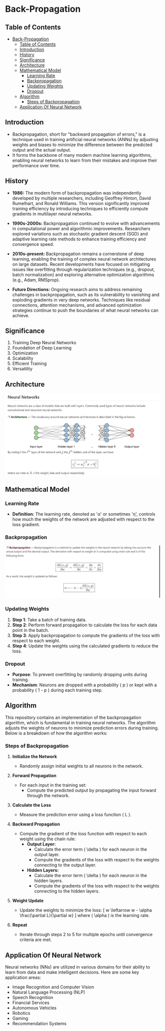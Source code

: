 # Back-Propagation

## Table of Contents


- [Back-Propagation](#back-propagation)
  - [Table of Contents](#table-of-contents)
  - [Introduction](#introduction)
  - [History](#history)
  - [Significance](#significance)
  - [Architecture](#architecture)
  - [Mathematical Model](#mathematical-model)
    - [Learning Rate](#learning-rate)
    - [Backpropagation](#backpropagation)
    - [Updating Weights](#updating-weights)
    - [Dropout](#dropout)
  - [Algorithm](#algorithm)
    - [Steps of Backpropagation](#steps-of-backpropagation)
  - [Application Of Neural Network](#application-of-neural-network)

## Introduction
- Backpropagation, short for "backward propagation of errors," is a technique used in training artificial neural networks (ANNs) by adjusting weights and biases to minimize the difference between the predicted output and the actual output.
- It forms the backbone of many modern machine learning algorithms, enabling neural networks to learn from their mistakes and improve their performance over time.

## History

- **1986:** The modern form of backpropagation was independently developed by multiple researchers, including Geoffrey Hinton, David Rumelhart, and Ronald Williams. This version significantly improved training efficiency by introducing techniques to efficiently compute gradients in multilayer neural networks.

- **1990s-2000s:** Backpropagation continued to evolve with advancements in computational power and algorithmic improvements. Researchers explored variations such as stochastic gradient descent (SGD) and adaptive learning rate methods to enhance training efficiency and convergence speed.

- **2010s-present:** Backpropagation remains a cornerstone of deep learning, enabling the training of complex neural network architectures on large datasets. Recent developments have focused on mitigating issues like overfitting through regularization techniques (e.g., dropout, batch normalization) and exploring alternative optimization algorithms (e.g., Adam, RMSprop).

- **Future Directions:** Ongoing research aims to address remaining challenges in backpropagation, such as its vulnerability to vanishing and exploding gradients in very deep networks. Techniques like residual connections, attention mechanisms, and advanced optimization strategies continue to push the boundaries of what neural networks can achieve.

## Significance
1. Training Deep Neural Networks
2. Foundation of Deep Learning
3. Optimization
4. Scalability
5. Efficient Training
6. Versatility

## Architecture
![Alt text](images/arc.jpg)

## Mathematical Model

### Learning Rate
- **Definition**: The learning rate, denoted as 'α' or sometimes 'η', controls how much the weights of the network are adjusted with respect to the loss gradient.

### Backpropagation
![Alt text](images/math.png)

### Updating Weights
1. **Step 1**: Take a batch of training data.
2. **Step 2**: Perform forward propagation to calculate the loss for each data point in the batch.
3. **Step 3**: Apply backpropagation to compute the gradients of the loss with respect to each weight.
4. **Step 4**: Update the weights using the calculated gradients to reduce the loss.

### Dropout
- **Purpose**: To prevent overfitting by randomly dropping units during training.
- **Mechanism**: Neurons are dropped with a probability \( p \) or kept with a probability \( 1 - p \) during each training step.



## Algorithm

This repository contains an implementation of the backpropagation algorithm, which is fundamental in training neural networks. The algorithm adjusts the weights of neurons to minimize prediction errors during training. Below is a breakdown of how the algorithm works:

### Steps of Backpropagation

1. **Initialize the Network**
   - Randomly assign initial weights to all neurons in the network.

2. **Forward Propagation**
   - For each input in the training set:
     - Compute the predicted output by propagating the input forward through the network.

3. **Calculate the Loss**
   - Measure the prediction error using a loss function \( L \).

4. **Backward Propagation**
   - Compute the gradient of the loss function with respect to each weight using the chain rule:
     - **Output Layer:**
       - Calculate the error term \( \delta \) for each neuron in the output layer.
       - Compute the gradients of the loss with respect to the weights connecting to the output layer.
     - **Hidden Layers:**
       - Calculate the error term \( \delta \) for each neuron in the hidden layers.
       - Compute the gradients of the loss with respect to the weights connecting to the hidden layers.

5. **Weight Update**
   - Update the weights to minimize the loss:
     \[
     w \leftarrow w - \alpha \frac{\partial L}{\partial w}
     \]
     where \( \alpha \) is the learning rate.

6. **Repeat**
   - Iterate through steps 2 to 5 for multiple epochs until convergence criteria are met.


## Application Of Neural Network

Neural networks (NNs) are utilized in various domains for their ability to learn from data and make intelligent decisions. Here are some key application areas:

- Image Recognition and Computer Vision
- Natural Language Processing (NLP)
- Speech Recognition
- Financial Services
- Autonomous Vehicles
- Robotics
- Gaming
- Recommendation Systems


